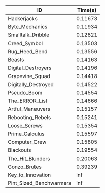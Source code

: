 |ID|Time(s)|
|-|-|
|Hackerjacks|0.11673|
|Byte_Mechanics|0.11934|
|Smalltalk_Dribble|0.12821|
|Creed_Symbol|0.13503|
|Rug_Heed_Bend|0.13556|
|Beasts|0.14163|
|Digital_Destroyers|0.14196|
|Grapevine_Squad|0.14418|
|Digitally_Destroyed|0.14522|
|Pseudo_Boom|0.14554|
|The_ERROR_List|0.14666|
|Artful_Maneuvers|0.15157|
|Rebooting_Rebels|0.15241|
|Loose_Screws|0.15354|
|Prime_Calculus|0.15597|
|Computer_Crew|0.15805|
|Blackouts|0.19554|
|The_Hit_Blunders|0.20063|
|Gonzo_Brutes|0.39239|
|Key_to_Innovation|inf|
|Pint_Sized_Benchwarmers|inf|
